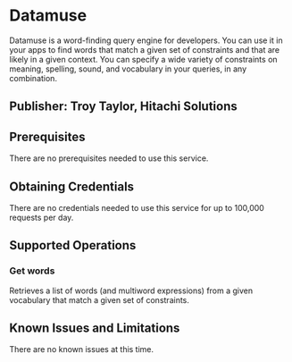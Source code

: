 # Datamuse
Datamuse is a word-finding query engine for developers. You can use it in your apps to find words that match a given set of constraints and that are likely in a given context. You can specify a wide variety of constraints on meaning, spelling, sound, and vocabulary in your queries, in any combination.

## Publisher: Troy Taylor, Hitachi Solutions

## Prerequisites
There are no prerequisites needed to use this service.

## Obtaining Credentials
There are no credentials needed to use this service for up to 100,000 requests per day.

## Supported Operations
### Get words
Retrieves a list of words (and multiword expressions) from a given vocabulary that match a given set of constraints.

## Known Issues and Limitations
There are no known issues at this time.
